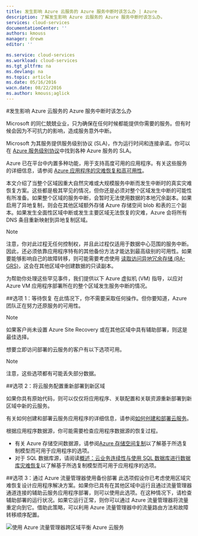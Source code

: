 ```yaml
---
title: 发生影响 Azure 云服务的 Azure 服务中断时该怎么办 | Azure
description: 了解发生影响 Azure 云服务的 Azure 服务中断时该怎么办。
services: cloud-services
documentationCenter: ''
authors: kmouss
manager: drewm
editor: ''

ms.service: cloud-services
ms.workload: cloud-services
ms.tgt_pltfrm: na
ms.devlang: na
ms.topic: article
ms.date: 05/16/2016
wacn.date: 08/22/2016
ms.author: kmouss;aglick
---
```


#发生影响 Azure 云服务的 Azure 服务中断时该怎么办

Microsoft 的同仁兢兢业业，只为确保在任何时候都能提供你需要的服务。但有时候会因为不可抗力的影响，造成服务意外中断。

Microsoft 为其服务提供服务级别协议 (SLA)，作为运行时间和连接承诺。你可以在 [Azure 服务级别协议](https://www.azure.cn/support/legal/sla/)中找到各种 Azure 服务的 SLA。

Azure 已在平台中内置多种功能，用于支持高度可用的应用程序。有关这些服务的详细信息，请参阅 [Azure 应用程序的灾难恢复和高可用性](https://aka.ms/drtechguide)。

本文介绍了当整个区域因重大自然灾难或大规模服务中断而发生中断时的真实灾难恢复方案。这些都是极其罕见的情况，但你还是必须对整个区域发生中断的可能性有所准备。如果整个区域的服务中断，会暂时无法使用数据的本地冗余副本。如果启用了异地复制，则会在其他区域额外存储 Azure 存储空间 blob 和表的三个副本。如果发生全面性区域中断或发生主要区域无法恢复的灾难，Azure 会将所有 DNS 条目重新映射到异地复制区域。

>[!NOTE]
>注意，你对此过程无任何控制权，并且此过程仅适用于数据中心范围的服务中断。因此，还必须依靠应用程序特有的其他备份方法才能达到最高级别的可用性。如果要能够影响自己的故障转移，则可能需要考虑使用 [读取访问异地冗余存储 (RA-GRS)](../storage/storage-redundancy.md#read-access-geo-redundant-storage)，这会在其他区域中创建数据的只读副本。

为帮助你处理这些罕见事件，我们提供以下 Azure 虚拟机 (VM) 指导，以应对 Azure VM 应用程序部署所在的整个区域发生服务中断的情况。

##选项 1：等待恢复
在此情况下，你不需要采取任何操作。但你要知道，Azure 团队正在努力还原服务的可用性。

>[!NOTE]
>如果客户尚未设置 Azure Site Recovery 或在其他区域中具有辅助部署，则这是最佳选择。

想要立即访问部署的云服务的客户有以下选项可用。

>[!NOTE]
>注意，这些选项都有可能丢失部分数据。

##选项 2：将云服务配置重新部署到新区域

如果你具有原始代码，则可以仅仅将应用程序、关联配置和关联资源重新部署到新区域中新的云服务。

有关如何创建和部署云服务应用程序的详细信息，请参阅[如何创建和部署云服务](./cloud-services-how-to-create-deploy.md)。

根据应用程序数据源，你可能需要检查应用程序数据源的恢复过程。
  * 有关 Azure 存储空间数据源，请参阅[Azure 存储空间复制](../storage/storage-redundancy.md#read-access-geo-redundant-storage)以了解基于所选复制模型而可用于应用程序的选项。
  * 对于 SQL 数据库源，请阅读[概述：云业务连续性与使用 SQL 数据库进行数据库灾难恢复](../sql-database/sql-database-business-continuity.md)以了解基于所选复制模型而可用于应用程序的选项。

##选项 3：通过 Azure 流量管理器使用备份部署
此选项假设你已考虑使用区域灾难恢复设计应用程序解决方案。如果你已具有在其他区域中运行且通过流量管理器通道连接的辅助云服务应用程序部署，则可以使用此选项。在这种情况下，请检查辅助部署的运行状况。如果它运行正常，则你可以通过 Azure 流量管理器将流量重定向到它。借助此策略，可以利用 Azure 流量管理器中的流量路由方法和故障转移顺序配置。

![使用 Azure 流量管理器跨区域平衡 Azure 云服务](./media/cloud-services-disaster-recovery-guidance/using-azure-traffic-manager.png)

<!-- If the instructions are not clear, or if you would like Microsoft to do the operations on your behalf please contact [Customer Support](https://portal.azure.com/#blade/Microsoft_Azure_Support/HelpAndSupportBlade). -->

<!---HONumber=Mooncake_0711_2016-->
